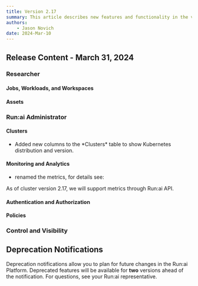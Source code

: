 ```yaml
---
title: Version 2.17
summary: This article describes new features and functionality in the version.
authors:
    - Jason Novich
date: 2024-Mar-10
---
```


## Release Content - March 31, 2024

### Researcher

#### Jobs, Workloads, and Workspaces

#### Assets

### Run:ai Administrator

#### Clusters

* <!-- RUN-14431/RUN-14432 New columns on cluster table-->Added new columns to the *Clusters* table to show Kubernetes distribution and version.

#### Monitoring and Analytics
* <!-- TODO @lavianalon RUN-11488/RUN-16508 - Workloads view - Metrics per GPU per pod with RUN-16234 --> renamed the metrics, for details see:
As of cluster version 2.17, we will support metrics through Run:ai API.

#### Authentication and Authorization

#### Policies

### Control and Visibility

## Deprecation Notifications

Deprecation notifications allow you to plan for future changes in the Run:ai Platform. Deprecated features will be available for **two** versions ahead of the notification. For questions, see your Run:ai representative.

